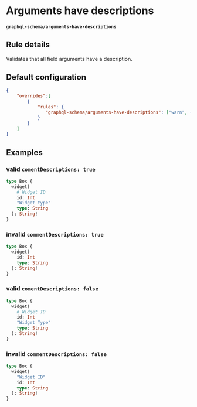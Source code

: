 # Arguments have descriptions
#### `graphql-schema/arguments-have-descriptions`

## Rule details

Validates that all field arguments have a description.

## Default configuration

```json
{
    "overrides":[
        {
            "rules": {
               "graphql-schema/arguments-have-descriptions": ["warn", {"commentDescriptions": false}]
            }
        }
    ]
}
```

## Examples

### valid `comentDescriptions: true`
```graphql
type Box {
  widget(
    # Widget ID
    id: Int
    "Widget type"
    type: String
  ): String!
}
```
### invalid `commentDescriptions: true`
```graphql
type Box {
  widget(
    id: Int
    type: String
  ): String!
}
```

### valid `comentDescriptions: false`
```graphql
type Box {
  widget(
    # Widget ID
    id: Int
    "Widget Type"
    type: String
  ): String!
}
```

### invalid `commentDescriptions: false`
```graphql
type Box {
  widget(
    "Widget ID"
    id: Int
    type: String
  ): String!
}
```

